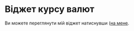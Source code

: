 # Віджет курсу валют

Ви можете переглянути мій віджет натиснувши ([на мене]([http://polytechnic.poltava.ua](https://23phantom23.github.io/UniversityPractica/)).

